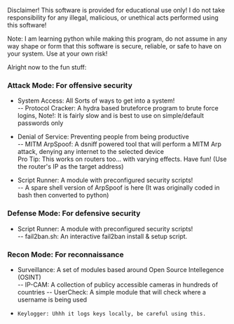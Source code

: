 Disclaimer! This software is provided for educational use only! I do not take responsibility for any illegal, malicious, or unethical acts performed using this software!

Note: I am learning python while making this program, do not assume in any way shape or form that this software is secure, reliable, or safe to have on your system. Use at your own risk!



Alright now to the fun stuff:

### Attack Mode: For offensive security <br/>
-    System Access: All Sorts of ways to get into a system! <br/>
            -- Protocol Cracker: A hydra based bruteforce program to brute force logins, Note!: It is fairly slow and is best to use on simple/default passwords only 

-    Denial of Service: Preventing people from being productive <br/>
            -- MITM ArpSpoof: A dsniff powered tool that will perform a MITM Arp attack, denying any internet to the selected device  
                Pro Tip: This works on routers too...  with varying effects. Have fun! (Use the router's IP as the target address) 

-    Script Runner: A module with preconfigured security scripts! <br/>
        -- A spare shell version of ArpSpoof is here (It was originally coded in bash then converted to python)
          

### Defense Mode: For defensive security <br/>
-    Script Runner: A module with preconfigured security scripts! <br/>
        -- fail2ban.sh: An interactive fail2ban install & setup script.  

### Recon Mode: For reconnaissance <br/>
-    Surveillance: A set of modules based around Open Source Intellegence (OSINT) <br/>
        -- IP-CAM: A collection of publicy accessible cameras in hundreds of countries 
        -- UserCheck: A simple module that will check where a username is being used 

-     Keylogger: Uhhh it logs keys locally, be careful using this. 